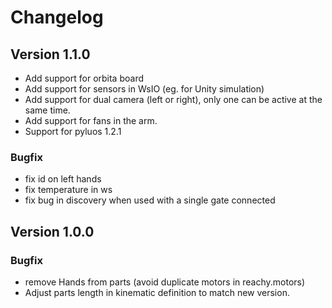 # Changelog 

## Version 1.1.0

* Add support for orbita board
* Add support for sensors in WsIO (eg. for Unity simulation)
* Add support for dual camera (left or right), only one can be active at the same time.
* Add support for fans in the arm.
* Support for pyluos 1.2.1

### Bugfix 

* fix id on left hands
* fix temperature in ws
* fix bug in discovery when used with a single gate connected

## Version 1.0.0

### Bugfix

* remove Hands from parts (avoid duplicate motors in reachy.motors)
* Adjust parts length in kinematic definition to match new version.